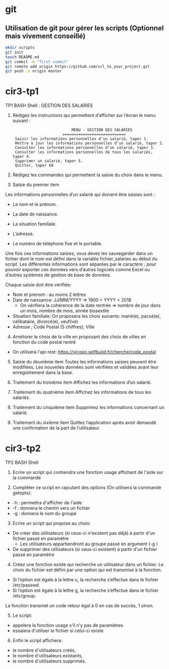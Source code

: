 # git
## Utilisation de git pour gérer les scripts (Optionnel mais vivement conseillé)
```bash
mkdir scripts
git init
touch README.md
git commit -m "first commit"
git remote add origin https://github.com/url_to_your_project.git
git push -u origin master
```

# cir3-tp1
TP1 BASH Shell : GESTION DES SALARIES

1. Rédigez les instructions qui permettent d’afficher sur l’écran le menu suivant :

                                 MENU - GESTION DES SALARIES 
                             ============================ 
		Saisir les informations personnelles d’un salarié, taper 1. 
		Mettre à jour les informations personnelles d’un salarié, taper 2. 
		Consulter les informations personnelles d’un salarié, taper 3. 
		Consulter les informations personnelles de tous les salariés, taper 4. 
		Supprimer un salarié, taper 5. 
		Quitter, taper 60

2. Rédigez les commandes qui permettent la saisie du choix dans le menu.

3. Saisie du premier item

Les informations personnelles d’un salarié qui doivent être saisies sont :

*	Le nom et le prénom.

*	La date de naissance.

*	La situation familiale.

*	L’adresse.

*	Le numéro de téléphone fixe et le portable.

Une fois ces informations saisies, vous devez les sauvegarder dans un fichier dont le nom est défini dans la variable fichier_salaries au début du script. Les différentes informations sont séparées par le caractère ; pour pouvoir exporter ces données vers d’autres logiciels comme Excel ou d’autres systèmes de gestion de base de données.

Chaque saisie doit être vérifiée:

*	Nom et prenom : au moins 2 lettres
*	Date de naissance: JJ/MM/YYYY => 1900 < YYYY < 2018
	-	On vérifiera la cohérence de la date rentrée => nombre de jour dans un mois, nombre de mois, année bissextile
*	Situation familiale: On proposera les choix suivants: marié(e), pacsé(e), célibataire, divorcé(e), veuf(ve)
*	Adresse ; Code Postal (5 chiffres); Ville

4. Améliorer le choix de la ville en proposant des choix de villes en fonction du code postal rentré
*	On utilisera l'api rest: https://vicopo.selfbuild.fr/cherche/code_postal

5. Saisie du deuxième item
Toutes les informations saisies peuvent être modifiées. Les nouvelles données sont vérifiées et validées avant leur enregistrement dans la base.

6. Traitement du troisième item
Affichez les informations d’un salarié.

6. Traitement du quatrième item
Affichez les informations de tous les salariés.

7. Traitement du cinquième item
Supprimez les informations concernant un salarié.

8. Traitement du sixième item
Quittez l’application après avoir demandé une confirmation de la part de l’utilisateur.

# cir3-tp2
TP2 BASH Shell

1) Ecrire un script qui contiendra une fonction usage affichant de l'aide sur la commande

2) Compléter ce script en rajoutant des options (On utilisera la commande getopts):
*	-h : permettra d'afficher de l'aide
*	-f <path to file> : donnera le chemin vers un fichier
*	-g <group> : donnera le nom du groupe

3) Ecrire un script qui propose au choix:
*	De créer des utilisateurs (si ceux-ci n'existent pas déjà) à partir d'un fichier passé en paramètre
	- Les utilisateurs appartiendront au groupe passé en argument (-g <group>)
*	De supprimer des utilisateurs (si ceux-ci existent) à partir d'un fichier passé en paramètre

4) Créez une fonction existe qui recherche un utilisateur dans un fichier. Le choix du fichier est défini par une option qui est transmise à la fonction.
*	Si l’option est égale à la lettre u, la recherche s’effectue dans le fichier /etc/passwd.
*	Si l’option est égale à la lettre g, la recherche s’effectue dans le fichier /etc/group.

La fonction transmet un code retour égal à 0 en cas de succès, 1 sinon.

5) Le script: 
*	appelera la fonction usage s'il n'y pas de paramètres 
*	essaiera d'utiliser le fichier <userlogin> si celui-ci existe
	
6) Enfin le script affichera:
*	le nombre d'utilisateurs créés,
*	le nombre d'utilisateurs existants,
*	le nombre d'utilisateurs supprimés.
